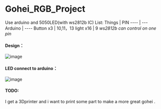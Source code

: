# Gohei_RGB_Project
  Use arduino and 5050LED(with ws2812b IC)
  List:
Things | PIN
---- | ---
Arduino | ----
Button x3 |  10,11，13
light x16 |  9
*ws2812b can control on one pin* 
####   Design：
![image](http://github.com/minamion/Gohei_RGB_Project/raw/master/Image/Gohei.jpg)
####   LED connect to arduino：
![image](http://github.com/minamion/Gohei_RGB_Project/raw/master/Image/PCB.jpg)

#### TODO:
I get a 3Dprinter and i want to print some part to make a more great gohei .